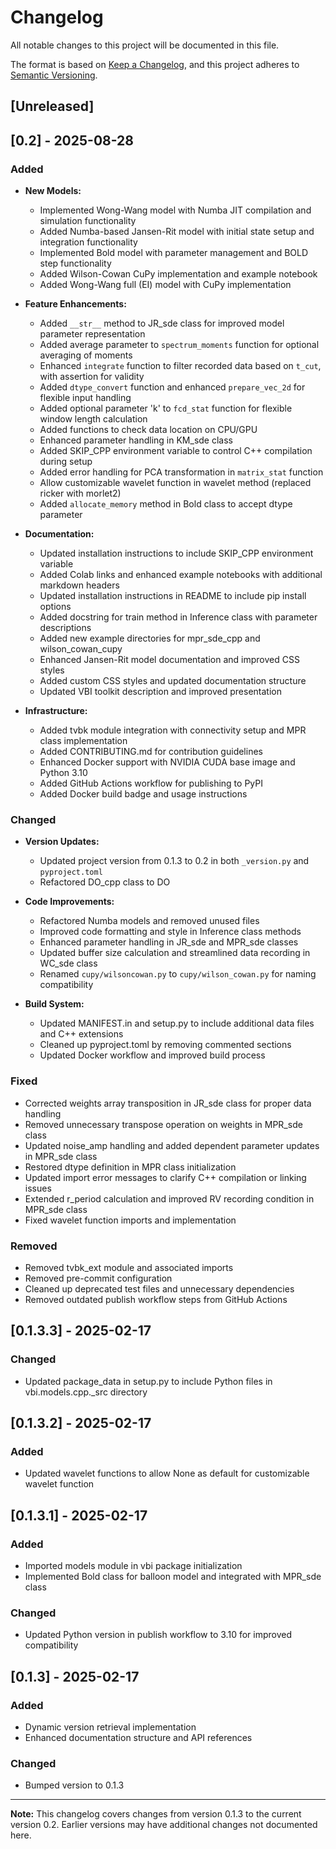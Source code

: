 # Changelog

All notable changes to this project will be documented in this file.

The format is based on [Keep a Changelog](https://keepachangelog.com/en/1.0.0/),
and this project adheres to [Semantic Versioning](https://semver.org/spec/v2.0.0.html).

## [Unreleased]

## [0.2] - 2025-08-28

### Added
- **New Models:**
  - Implemented Wong-Wang model with Numba JIT compilation and simulation functionality
  - Added Numba-based Jansen-Rit model with initial state setup and integration functionality
  - Implemented Bold model with parameter management and BOLD step functionality
  - Added Wilson-Cowan CuPy implementation and example notebook
  - Added Wong-Wang full (EI) model with CuPy implementation

- **Feature Enhancements:**
  - Added `__str__` method to JR_sde class for improved model parameter representation
  - Added average parameter to `spectrum_moments` function for optional averaging of moments
  - Enhanced `integrate` function to filter recorded data based on `t_cut`, with assertion for validity
  - Added `dtype_convert` function and enhanced `prepare_vec_2d` for flexible input handling
  - Added optional parameter 'k' to `fcd_stat` function for flexible window length calculation
  - Added functions to check data location on CPU/GPU
  - Enhanced parameter handling in KM_sde class
  - Added SKIP_CPP environment variable to control C++ compilation during setup
  - Added error handling for PCA transformation in `matrix_stat` function
  - Allow customizable wavelet function in wavelet method (replaced ricker with morlet2)
  - Added `allocate_memory` method in Bold class to accept dtype parameter

- **Documentation:**
  - Updated installation instructions to include SKIP_CPP environment variable
  - Added Colab links and enhanced example notebooks with additional markdown headers
  - Updated installation instructions in README to include pip install options
  - Added docstring for train method in Inference class with parameter descriptions
  - Added new example directories for mpr_sde_cpp and wilson_cowan_cupy
  - Enhanced Jansen-Rit model documentation and improved CSS styles
  - Added custom CSS styles and updated documentation structure
  - Updated VBI toolkit description and improved presentation

- **Infrastructure:**
  - Added tvbk module integration with connectivity setup and MPR class implementation
  - Added CONTRIBUTING.md for contribution guidelines
  - Enhanced Docker support with NVIDIA CUDA base image and Python 3.10
  - Added GitHub Actions workflow for publishing to PyPI
  - Added Docker build badge and usage instructions

### Changed
- **Version Updates:**
  - Updated project version from 0.1.3 to 0.2 in both `_version.py` and `pyproject.toml`
  - Refactored DO_cpp class to DO

- **Code Improvements:**
  - Refactored Numba models and removed unused files
  - Improved code formatting and style in Inference class methods
  - Enhanced parameter handling in JR_sde and MPR_sde classes
  - Updated buffer size calculation and streamlined data recording in WC_sde class
  - Renamed `cupy/wilsoncowan.py` to `cupy/wilson_cowan.py` for naming compatibility

- **Build System:**
  - Updated MANIFEST.in and setup.py to include additional data files and C++ extensions
  - Cleaned up pyproject.toml by removing commented sections
  - Updated Docker workflow and improved build process

### Fixed
- Corrected weights array transposition in JR_sde class for proper data handling
- Removed unnecessary transpose operation on weights in MPR_sde class
- Updated noise_amp handling and added dependent parameter updates in MPR_sde class
- Restored dtype definition in MPR class initialization
- Updated import error messages to clarify C++ compilation or linking issues
- Extended r_period calculation and improved RV recording condition in MPR_sde class
- Fixed wavelet function imports and implementation

### Removed
- Removed tvbk_ext module and associated imports
- Removed pre-commit configuration
- Cleaned up deprecated test files and unnecessary dependencies
- Removed outdated publish workflow steps from GitHub Actions

## [0.1.3.3] - 2025-02-17

### Changed
- Updated package_data in setup.py to include Python files in vbi.models.cpp._src directory

## [0.1.3.2] - 2025-02-17

### Added
- Updated wavelet functions to allow None as default for customizable wavelet function

## [0.1.3.1] - 2025-02-17

### Added
- Imported models module in vbi package initialization
- Implemented Bold class for balloon model and integrated with MPR_sde class

### Changed
- Updated Python version in publish workflow to 3.10 for improved compatibility

## [0.1.3] - 2025-02-17

### Added
- Dynamic version retrieval implementation
- Enhanced documentation structure and API references

### Changed
- Bumped version to 0.1.3

---

**Note:** This changelog covers changes from version 0.1.3 to the current version 0.2. Earlier versions may have additional changes not documented here.
